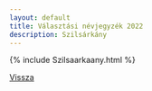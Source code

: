 ```yaml
---
layout: default
title: Választási névjegyzék 2022
description: Szilsárkány
---
```


{% include Szilsaarkaany.html %}

[Vissza](./)